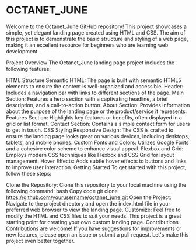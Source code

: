 # OCTANET_JUNE
Welcome to the Octanet_June GitHub repository! This project showcases a simple, yet elegant landing page created using HTML and CSS. The aim of this project is to demonstrate the basic structure and styling of a web page, making it an excellent resource for beginners who are learning web development.

Project Overview
The Octanet_June landing page project includes the following features:

HTML Structure
Semantic HTML: The page is built with semantic HTML5 elements to ensure the content is well-organized and accessible.
Header: Includes a navigation bar with links to different sections of the page.
Main Section: Features a hero section with a captivating headline, a brief description, and a call-to-action button.
About Section: Provides information about the purpose of the landing page or the product/service it represents.
Features Section: Highlights key features or benefits, often displayed in a grid or list format.
Contact Section: Contains a simple contact form for users to get in touch.
CSS Styling
Responsive Design: The CSS is crafted to ensure the landing page looks great on various devices, including desktops, tablets, and mobile phones.
Custom Fonts and Colors: Utilizes Google Fonts and a cohesive color scheme to enhance visual appeal.
Flexbox and Grid: Employs modern CSS techniques like Flexbox and CSS Grid for layout management.
Hover Effects: Adds subtle hover effects to buttons and links to improve user interaction.
Getting Started
To get started with this project, follow these steps:

Clone the Repository: Clone this repository to your local machine using the following command:
bash
Copy code
git clone https://github.com/yourusername/octanet_june.git
Open the Project: Navigate to the project directory and open the index.html file in your preferred web browser to view the landing page.
Customize: Feel free to modify the HTML and CSS files to suit your needs. This project is a great starting point for creating your own custom landing page.
Contributions
Contributions are welcome! If you have suggestions for improvements or new features, please open an issue or submit a pull request. Let's make this project even better together.
